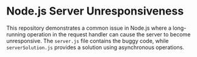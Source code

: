 # Node.js Server Unresponsiveness

This repository demonstrates a common issue in Node.js where a long-running operation in the request handler can cause the server to become unresponsive.  The `server.js` file contains the buggy code, while `serverSolution.js` provides a solution using asynchronous operations.